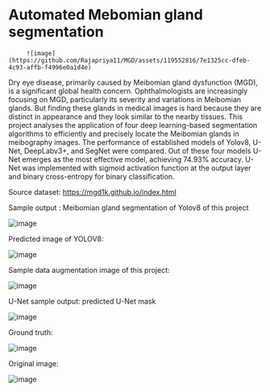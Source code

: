 # Automated Mebomian gland segmentation

         ![image](https://github.com/Rajapriya11/MGD/assets/119552816/7e1325cc-dfeb-4c93-affb-f4996e0a1d4e)


Dry eye disease, primarily caused by Meibomian gland dysfunction (MGD), is a significant global health concern. Ophthalmologists are increasingly focusing on MGD, particularly its severity and variations in Meibomian glands. But finding these glands in medical images is hard because they are distinct in appearance and they look similar to the nearby tissues. This project analyses the application of four deep learning-based segmentation algorithms to efficiently and precisely locate the Meibomian glands in meibography images. The performance of established models of Yolov8, U-Net, DeepLabv3+, and SegNet were compared. Out of these four models U-Net emerges as the most effective model, achieving 74.93% accuracy. U-Net was implemented with sigmoid activation function at the output layer and binary cross-entropy for binary classification.


Source dataset: https://mgd1k.github.io/index.html


Sample output : Meibomian gland segmentation of Yolov8 of this project

![image](https://github.com/Rajapriya11/MGD/assets/119552816/e762d4f7-9961-4f7e-ac4d-23a7d8a03740)

Predicted image of YOLOV8:

![image](https://github.com/Rajapriya11/MGD/assets/119552816/bb1124d1-95c2-4143-868a-30295ee7f1ca)


Sample data augmentation image of this project:

![image](https://github.com/Rajapriya11/MGD/assets/119552816/7eed35d4-1dad-414d-8a02-b1b0d5813486)


U-Net sample output: predicted U-Net mask

![image](https://github.com/Rajapriya11/MGD/assets/119552816/73f98384-2164-42ae-8d9e-f41eec2e058b)

Ground truth:


![image](https://github.com/Rajapriya11/MGD/assets/119552816/9723c567-cf3a-4646-84d0-783b57037bb5)


Original image:


![image](https://github.com/Rajapriya11/MGD/assets/119552816/5c356df6-29af-44bb-bb41-c21e1fb50be6)





